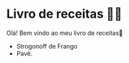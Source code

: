 # Livro de receitas :man_cook:

Olá! Bem vindo ao meu livro de receitas:wave:

- Strogonoff de Frango
- Pavê.